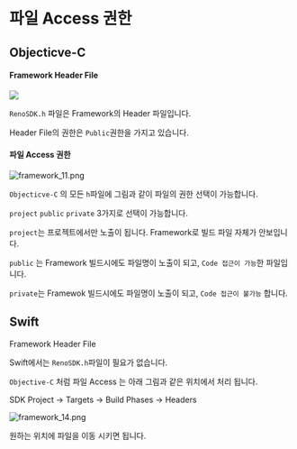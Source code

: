 # 파일 Access 권한

## Objecticve-C

#### Framework Header File

![](https://raw.githubusercontent.com/CMJunghoon/Resume/master/2019/10/14-17-37-02-framework_13.png)

`RenoSDK.h` 파일은  Framework의 Header 파일입니다. 

Header File의 권한은 `Public`권한을 가지고 있습니다. 

#### 파일 Access 권한

![framework_11.png](https://raw.githubusercontent.com/CMJunghoon/Resume/master/2019/10/15-10-03-30-framework_11.png)

`Objecticve-C` 의 모든 `h`파일에 그림과 같이 파일의 권한 선택이 가능합니다. 

`project` `public` `private`  3가지로 선택이 가능합니다.

`project`는 프로젝트에서만 노출이 됩니다. Framework로 빌드 파일 자체가 안보입니다. 

`public` 는 Framework 빌드시에도 파일명이 노출이 되고, `Code 접근이 가능`한 파일입니다. 

`private`는 Framewok 빌드시에도 파일명이 노출이 되고, `Code 접근이 불가능` 합니다. 

## Swift

Framework Header File

Swift에서는 `RenoSDK.h`파일이 필요가 없습니다. 

`Objective-C` 처럼 파일 Access 는 아래 그림과 같은 위치에서 처리 됩니다. 

SDK Project -> Targets -> Build Phases -> Headers

![framework_14.png](https://raw.githubusercontent.com/CMJunghoon/Resume/master/2019/10/15-10-34-08-framework_14.png)

원하는 위치에 파일을 이동 시키면 됩니다. 
